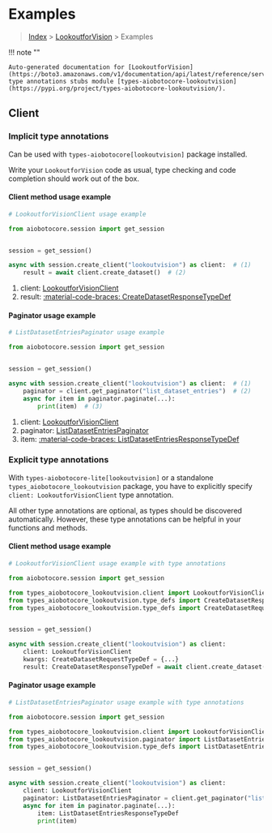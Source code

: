# Examples

> [Index](../README.md) > [LookoutforVision](./README.md) > Examples

!!! note ""

    Auto-generated documentation for [LookoutforVision](https://boto3.amazonaws.com/v1/documentation/api/latest/reference/services/lookoutvision.html#lookoutforvision)
    type annotations stubs module [types-aiobotocore-lookoutvision](https://pypi.org/project/types-aiobotocore-lookoutvision/).

## Client

### Implicit type annotations

Can be used with `types-aiobotocore[lookoutvision]` package installed.

Write your `LookoutforVision` code as usual,
type checking and code completion should work out of the box.



#### Client method usage example

```python
# LookoutforVisionClient usage example

from aiobotocore.session import get_session


session = get_session()

async with session.create_client("lookoutvision") as client:  # (1)
    result = await client.create_dataset()  # (2)
```

1. client: [LookoutforVisionClient](./client.md)
2. result: [:material-code-braces: CreateDatasetResponseTypeDef](./type_defs.md#createdatasetresponsetypedef)



#### Paginator usage example

```python
# ListDatasetEntriesPaginator usage example

from aiobotocore.session import get_session


session = get_session()

async with session.create_client("lookoutvision") as client:  # (1)
    paginator = client.get_paginator("list_dataset_entries")  # (2)
    async for item in paginator.paginate(...):
        print(item)  # (3)
```

1. client: [LookoutforVisionClient](./client.md)
2. paginator: [ListDatasetEntriesPaginator](./paginators.md#listdatasetentriespaginator)
3. item: [:material-code-braces: ListDatasetEntriesResponseTypeDef](./type_defs.md#listdatasetentriesresponsetypedef)




### Explicit type annotations

With `types-aiobotocore-lite[lookoutvision]`
or a standalone `types_aiobotocore_lookoutvision` package, you have to explicitly specify
`client: LookoutforVisionClient` type annotation.

All other type annotations are optional, as types should be discovered automatically.
However, these type annotations can be helpful in your functions and methods.


#### Client method usage example

```python
# LookoutforVisionClient usage example with type annotations

from aiobotocore.session import get_session

from types_aiobotocore_lookoutvision.client import LookoutforVisionClient
from types_aiobotocore_lookoutvision.type_defs import CreateDatasetResponseTypeDef
from types_aiobotocore_lookoutvision.type_defs import CreateDatasetRequestTypeDef


session = get_session()

async with session.create_client("lookoutvision") as client:
    client: LookoutforVisionClient
    kwargs: CreateDatasetRequestTypeDef = {...}
    result: CreateDatasetResponseTypeDef = await client.create_dataset(**kwargs)
```



#### Paginator usage example

```python
# ListDatasetEntriesPaginator usage example with type annotations

from aiobotocore.session import get_session

from types_aiobotocore_lookoutvision.client import LookoutforVisionClient
from types_aiobotocore_lookoutvision.paginator import ListDatasetEntriesPaginator
from types_aiobotocore_lookoutvision.type_defs import ListDatasetEntriesResponseTypeDef


session = get_session()

async with session.create_client("lookoutvision") as client:
    client: LookoutforVisionClient
    paginator: ListDatasetEntriesPaginator = client.get_paginator("list_dataset_entries")
    async for item in paginator.paginate(...):
        item: ListDatasetEntriesResponseTypeDef
        print(item)
```


